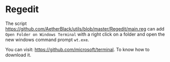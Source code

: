 # Regedit

The script <https://github.com/AetherBlack/utils/blob/master/Regedit/main.reg> can add `Open Folder on Windows Terminal` with a right click on a folder and open the new windows command prompt `wt.exe`.

You can visit: <https://github.com/microsoft/terminal>. To know how to download it.
